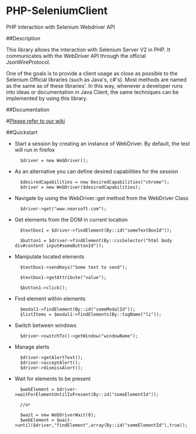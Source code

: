 PHP-SeleniumClient
=========================

PHP interaction with Selenium Webdriver API 

##Description

This library allows the interaction with Selenium Server V2 in PHP. It communicates with the WebDriver API through the official JsonWireProtocol.

One of the goals is to provide a client usage as close as possible to the Selenium Official libraries (such as Java's, c#'s). Most methods are named as the same as of these libraries'. In this way, whenever a developer runs into ideas or documentation in Java Client, the same techniques can be implemented by using this library.

##Documentation

#[Please refer to our wiki](https://github.com/Nearsoft/PHP-SeleniumClient/wiki)

##Quickstart

* Start a session by creating an instance of WebDriver. By default, the test will run in firefox
	
		$driver = new WebDriver();

* As an alternative you can define desired capabilities for the session
	
		$desiredCapabilities = new DesiredCapabilities("chrome");
		$driver = new WebDriver($desiredCapabilities);

* Navigate by using the WebDriver::get method from the WebDriver Class

		$driver->get("www.nearsoft.com");
	
* Get elements from the DOM in current location

		$textbox1 = $driver->findElement(By::id("someTextBoxId"));
		
		$button1 = $driver->findElement(By::cssSelector("html body div#content input#someButtonId"));

* Manipulate located elements

		$textbox1->sendKeys("Some text to send");
		
		$textbox1->getAttribute("value");
		
		$button1->click();
	
* Find element within elements

		$modal1->findElement(By::id("someModalId"));
		$listItems = $modal1->findElements(By::tagName("li"));
		
* Switch between windows

		$driver->switchTo()->getWindow("windowName");
	
* Manage alerts

		$driver->getAlertText();
		$driver->acceptAlert();
		$driver->dismissAlert();
	
* Wait for elements to be present

		$webElement = $driver->waitForElementUntilIsPresent(By::id("someElementId"));
		
		//or
		
		$wait = new WebDriverWait(8);
		$webElement = $wait->until($driver,"findElement",array(By::id("someElementId"),true));
